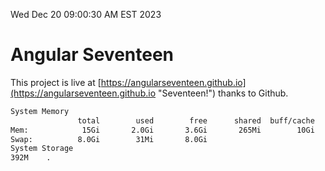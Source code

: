 Wed Dec 20 09:00:30 AM EST 2023

# Angular Seventeen


This project is live at [https://angularseventeen.github.io](https://angularseventeen.github.io "Seventeen!") thanks to Github.

```bash
System Memory
               total        used        free      shared  buff/cache   available
Mem:            15Gi       2.0Gi       3.6Gi       265Mi        10Gi        13Gi
Swap:          8.0Gi        31Mi       8.0Gi
System Storage
392M	.
